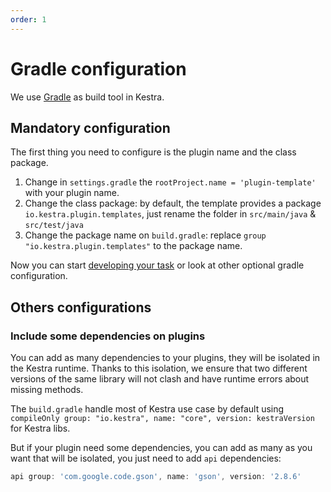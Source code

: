 ```yaml
---
order: 1
---
```

# Gradle configuration

We use [Gradle](https://gradle.org/) as build tool in Kestra.


## Mandatory configuration 
The first thing you need to configure is the plugin name and the class package. 

1. Change in `settings.gradle` the `rootProject.name = 'plugin-template'` with your plugin name. 
2. Change the class package: by default, the template provides a package `io.kestra.plugin.templates`, just rename the folder in `src/main/java` & `src/test/java` 
3. Change the package name on `build.gradle`: replace `group "io.kestra.plugin.templates"` to the package name.


Now you can start [developing your task](docs/plugin-developer-guide/runnable-task) or look at other optional gradle configuration.

## Others configurations 

### Include some dependencies on plugins

You can add as many dependencies to your plugins, they will be isolated in the Kestra runtime. Thanks to this isolation, we ensure that two different versions of the same library will not clash and have runtime errors about missing methods. 

The `build.gradle` handle most of Kestra use case by default using `compileOnly group: "io.kestra", name: "core", version: kestraVersion` for Kestra libs.

But if your plugin need some dependencies, you can add as many as you want that will be isolated, you just need to add `api` dependencies: 

```groovy
api group: 'com.google.code.gson', name: 'gson', version: '2.8.6'
```


